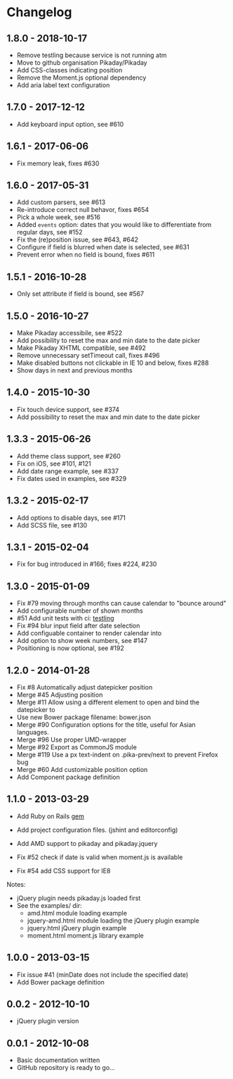 # Changelog

## 1.8.0 - 2018-10-17

- Remove testling because service is not running atm
- Move to github organisation Pikaday/Pikaday
- Add CSS-classes indicating position
- Remove the Moment.js optional dependency
- Add aria label text configuration

## 1.7.0 - 2017-12-12

- Add keyboard input option, see #610

## 1.6.1 - 2017-06-06

- Fix memory leak, fixes #630

## 1.6.0 - 2017-05-31

- Add custom parsers, see #613
- Re-introduce correct null behavor, fixes #654
- Pick a whole week, see #516
- Added `events` option: dates that you would like to differentiate from regular days, see #152
- Fix the (re)position issue, see #643, #642
- Configure if field is blurred when date is selected, see #631
- Prevent error when no field is bound, fixes #611

## 1.5.1 - 2016-10-28

- Only set attribute if field is bound, see #567

## 1.5.0 - 2016-10-27

- Make Pikaday accessibile, see #522
- Add possibility to reset the max and min date to the date picker
- Make Pikaday XHTML compatible, see #492
- Remove unnecessary setTimeout call, fixes #496
- Make disabled buttons not clickable in IE 10 and below, fixes #288
- Show days in next and previous months

## 1.4.0 - 2015-10-30

- Fix touch device support, see #374
- Add possibility to reset the max and min date to the date picker

## 1.3.3 - 2015-06-26

- Add theme class support, see #260
- Fix on iOS, see #101, #121
- Add date range example, see #337
- Fix dates used in examples, see #329

## 1.3.2 - 2015-02-17

- Add options to disable days, see #171
- Add SCSS file, see #130

## 1.3.1 - 2015-02-04

- Fix for bug introduced in #166; fixes #224, #230

## 1.3.0 - 2015-01-09

- Fix #79 moving through months can cause calendar to "bounce around"
- Add configurable number of shown months
- #51 Add unit tests with ci: [testling](https://ci.testling.com/rikkert/pikaday)
- Fix #94 blur input field after date selection
- Add configuable container to render calendar into
- Add option to show week numbers, see #147
- Positioning is now optional, see #192

## 1.2.0 - 2014-01-28

- Fix #8 Automatically adjust datepicker position
- Merge #45 Adjusting position
- Merge #11 Allow using a different element to open and bind the datepicker to
- Use new Bower package filename: bower.json
- Merge #90 Configuration options for the title, useful for Asian languages.
- Merge #96 Use proper UMD-wrapper
- Merge #92 Export as CommonJS module
- Merge #119 Use a px text-indent on .pika-prev/next to prevent Firefox bug
- Merge #60 Add customizable position option
- Add Component package definition

## 1.1.0 - 2013-03-29

- Add Ruby on Rails [gem](https://rubygems.org/gems/pikaday-gem)
- Add project configuration files. (jshint and editorconfig)
- Add AMD support to pikaday and pikaday.jquery

- Fix #52 check if date is valid when moment.js is available
- Fix #54 add CSS support for IE8

Notes:

- jQuery plugin needs pikaday.js loaded first
- See the examples/ dir:
  - amd.html module loading example
  - jquery-amd.html module loading the jQuery plugin example
  - jquery.html jQuery plugin example
  - moment.html moment.js library example

## 1.0.0 - 2013-03-15

- Fix issue #41 (minDate does not include the specified date)
- Add Bower package definition

## 0.0.2 - 2012-10-10

- jQuery plugin version

## 0.0.1 - 2012-10-08

- Basic documentation written
- GitHub repository is ready to go…
